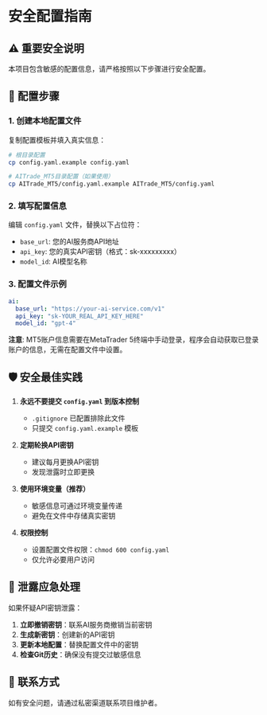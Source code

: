# 安全配置指南

## ⚠️ 重要安全说明

本项目包含敏感的配置信息，请严格按照以下步骤进行安全配置。

## 🔧 配置步骤

### 1. 创建本地配置文件

复制配置模板并填入真实信息：

```bash
# 根目录配置
cp config.yaml.example config.yaml

# AITrade_MT5目录配置（如果使用）
cp AITrade_MT5/config.yaml.example AITrade_MT5/config.yaml
```

### 2. 填写配置信息

编辑 `config.yaml` 文件，替换以下占位符：

- `base_url`: 您的AI服务商API地址
- `api_key`: 您的真实API密钥（格式：sk-xxxxxxxxx）
- `model_id`: AI模型名称

### 3. 配置文件示例

```yaml
ai:
  base_url: "https://your-ai-service.com/v1"
  api_key: "sk-YOUR_REAL_API_KEY_HERE"
  model_id: "gpt-4"
```

**注意**: MT5账户信息需要在MetaTrader 5终端中手动登录，程序会自动获取已登录账户的信息，无需在配置文件中设置。

## 🛡️ 安全最佳实践

1. **永远不要提交 `config.yaml` 到版本控制**
   - `.gitignore` 已配置排除此文件
   - 只提交 `config.yaml.example` 模板

2. **定期轮换API密钥**
   - 建议每月更换API密钥
   - 发现泄露时立即更换

3. **使用环境变量（推荐）**
   - 敏感信息可通过环境变量传递
   - 避免在文件中存储真实密钥

4. **权限控制**
   - 设置配置文件权限：`chmod 600 config.yaml`
   - 仅允许必要用户访问

## 🚨 泄露应急处理

如果怀疑API密钥泄露：

1. **立即撤销密钥**：联系AI服务商撤销当前密钥
2. **生成新密钥**：创建新的API密钥
3. **更新本地配置**：替换配置文件中的密钥
4. **检查Git历史**：确保没有提交过敏感信息

## 📝 联系方式

如有安全问题，请通过私密渠道联系项目维护者。